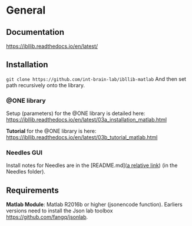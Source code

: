 
# General
## Documentation
https://ibllib.readthedocs.io/en/latest/

## Installation
`git clone https://github.com/int-brain-lab/ibllib-matlab`
And then set path recursively onto the library.

### @ONE library
Setup (parameters) for the @ONE library is detailed here:
https://ibllib.readthedocs.io/en/latest/03a_installation_matlab.html

**Tutorial** for the @ONE library is here:
https://ibllib.readthedocs.io/en/latest/03b_tutorial_matlab.html

### Needles GUI
Install notes for Needles are  in the [README.md]([a relative link](needles/README.md)) (in the Needles folder).

## Requirements
**Matlab Module**: Matlab R2016b or higher (jsonencode function).
Earliers versions need to install the Json lab toolbox https://github.com/fangq/jsonlab.
